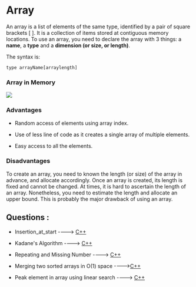  # Array
 
An array is a list of elements of the same type, identified by a pair of square brackets [ ]. It is a collection of items stored at contiguous memory locations. To use an array, you need to declare the array with 3 things: a **name**, a **type** and a **dimension (or size, or length)**. 

The syntax is: 

`type arrayName[arraylength]`

### Array in Memory

![](https://media.geeksforgeeks.org/wp-content/uploads/array-2.png)

### Advantages

* Random access of elements using array index.

* Use of less line of code as it creates a single array of multiple elements.

* Easy access to all the elements.

### Disadvantages

To create an array, you need to known the length (or size) of the array in advance, and allocate accordingly. Once an array is created, its length is fixed and cannot be changed. At times, it is hard to ascertain the length of an array. Nonetheless, you need to estimate the length and allocate an upper bound. This is probably the major drawback of using an array.
 
## Questions :

 * Insertion_at_start ----> [C++](/Code/C++/insertion_at_start.cpp) 
 * Kadane's Algorithm ----> [C++](/Code/C++/kadane_algo.cpp) 
 * Repeating and Missing Number ----> [C++](/Code/C++/repeating_and_missing_number.cpp) 

 * Merging two sorted arrays in O(1) space ---->[C++](/Code/C++/merge_in_constant_space.cpp)

 * Peak element in array using linear search ----> [C++](/Code/C++/peak_value_linear_search.cpp)


